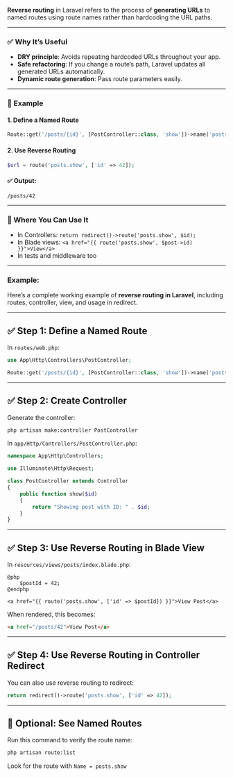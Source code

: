 **Reverse routing** in Laravel refers to the process of **generating URLs** to named routes using route names rather than hardcoding the URL paths.

---

### ✅ Why It’s Useful

* **DRY principle**: Avoids repeating hardcoded URLs throughout your app.
* **Safe refactoring**: If you change a route’s path, Laravel updates all generated URLs automatically.
* **Dynamic route generation**: Pass route parameters easily.

---

### 🔧 Example

#### 1. **Define a Named Route**

```php
Route::get('/posts/{id}', [PostController::class, 'show'])->name('posts.show');
```

#### 2. **Use Reverse Routing**

```php
$url = route('posts.show', ['id' => 42]);
```

#### ✅ Output:

```
/posts/42
```

---

### 🧠 Where You Can Use It

* In Controllers: `return redirect()->route('posts.show', $id);`
* In Blade views: `<a href="{{ route('posts.show', $post->id) }}">View</a>`
* In tests and middleware too

---


### Example: 

Here’s a complete working example of **reverse routing in Laravel**, including routes, controller, view, and usage in redirect.

---

## ✅ Step 1: Define a Named Route

In `routes/web.php`:

```php
use App\Http\Controllers\PostController;

Route::get('/posts/{id}', [PostController::class, 'show'])->name('posts.show');
```

---

## ✅ Step 2: Create Controller

Generate the controller:

```bash
php artisan make:controller PostController
```

In `app/Http/Controllers/PostController.php`:

```php
namespace App\Http\Controllers;

use Illuminate\Http\Request;

class PostController extends Controller
{
    public function show($id)
    {
        return "Showing post with ID: " . $id;
    }
}
```

---

## ✅ Step 3: Use Reverse Routing in Blade View

In `resources/views/posts/index.blade.php`:

```blade
@php
    $postId = 42;
@endphp

<a href="{{ route('posts.show', ['id' => $postId]) }}">View Post</a>
```

When rendered, this becomes:

```html
<a href="/posts/42">View Post</a>
```

---

## ✅ Step 4: Use Reverse Routing in Controller Redirect

You can also use reverse routing to redirect:

```php
return redirect()->route('posts.show', ['id' => 42]);
```

---

## 🧪 Optional: See Named Routes

Run this command to verify the route name:

```bash
php artisan route:list
```

Look for the route with `Name = posts.show`
